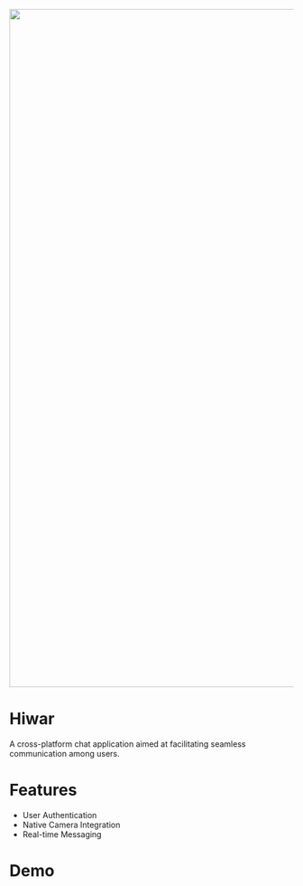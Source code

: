 <p align="center">
    <img width="1200" src="https://github.com/RyamAlmalki/chat_app/blob/master/Hiwar_banner.png?raw=true" alt="Material Bread logo">
</p>


<h1 align="left">Hiwar</h1>
<p>A cross-platform chat application aimed at facilitating seamless communication among users.</p>

<h1 align="left">Features</h1>
<ul>
  <li>User Authentication</li>
  <li>Native Camera Integration</li>
  <li>Real-time Messaging</li>
</ul>
<h1 align="left">Demo</h1>

